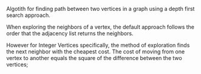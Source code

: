 
Algotith for finding path between two vertices in a graph using a depth first search approach.

When exploring the neighbors of a vertex, the default approach follows the order that the
adjacency list returns the neighbors.

However for Integer Vertices specifically, the method of exploration finds the next neighbor
with the cheapest cost. The cost of moving from one vertex to another equals the square of the difference
between the two vertices;


